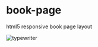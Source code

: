 book-page
=========

html5 responsive book page layout


![typewriter](netzzwerg.github.com/book-page/img/01.png)




